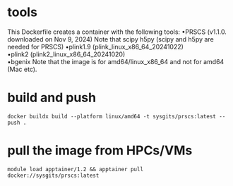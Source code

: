 # tools
This Dockerfile creates a container with the following tools: 
•PRSCS (v1.1.0. downloaded on Nov 9, 2024) 
Note that scipy h5py (scipy and h5py are needed for PRSCS) 
•plink1.9 (plink_linux_x86_64_20241022)  
•plink2 (plink2_linux_x86_64_20241020)  
•bgenix 
Note that the image is for amd64/linux_x86_64 and not for amd64 (Mac etc).  

# build and push
`docker buildx build --platform linux/amd64 -t sysgits/prscs:latest --push .`

# pull the image from HPCs/VMs
`module load apptainer/1.2 && apptainer pull docker://sysgits/prscs:latest`
